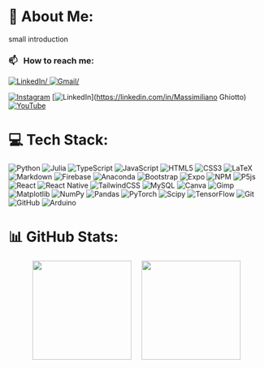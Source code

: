 # 💫 About Me:

small introduction

### 📫 &nbsp; How to reach me:

<a href="https://www.linkedin.com/in/Massimiliano-Ghiotto/"><img alt="LinkedIn" src="https://img.shields.io/badge/linkedin%20-%230077B5.svg?&style=flat&logo=linkedin&logoColor=white"/>/
<a href="mailto:massimiliano.ghiotto00@gmail.com"><img alt="Gmail" src="https://img.shields.io/badge/Gmail-D14836?style=flat&logo=gmail&logoColor=white" />/

[![Instagram](https://img.shields.io/badge/Instagram-%23E4405F.svg?logo=Instagram&logoColor=white)](https://instagram.com/mateMATTIci) [![LinkedIn](https://img.shields.io/badge/LinkedIn-%230077B5.svg?logo=linkedin&logoColor=white)](https://linkedin.com/in/Massimiliano Ghiotto) [![YouTube](https://img.shields.io/badge/YouTube-%23FF0000.svg?logo=YouTube&logoColor=white)](https://youtube.com/@UCriyKfaUh1k8QgyN8cCwx4A)

# 💻 Tech Stack:

![Python](https://img.shields.io/badge/-Python-05122A?style=flat&logo=python)
![Julia](https://img.shields.io/badge/-Julia-05122A?style=flat&logo=julia)
![TypeScript](https://img.shields.io/badge/-Typescript-05122A?style=flat&logo=typescript)
![JavaScript](https://img.shields.io/badge/-Javascript-05122A?style=flat&logo=javascript)
![HTML5](https://img.shields.io/badge/-Html5-05122A?style=flat&logo=html5)
![CSS3](https://img.shields.io/badge/-Css3-05122A?style=flat&logo=css3)
![LaTeX](https://img.shields.io/badge/-LaTeX-05122A?style=flat&logo=latex)
![Markdown](https://img.shields.io/badge/-Markdown-05122A?style=flat&logo=markdown)
![Firebase](https://img.shields.io/badge/-Firebase-05122A?style=flat&logo=firebase)
![Anaconda](https://img.shields.io/badge/-Anaconda-05122A?style=flat&logo=anaconda)
![Bootstrap](https://img.shields.io/badge/-Bootstrap-05122A?style=flat&logo=bootstrap)
![Expo](https://img.shields.io/badge/-Expo-05122A?style=flat&logo=expo)
![NPM](https://img.shields.io/badge/NPM-05122A?style=flat&logo=npm)
![P5js](https://img.shields.io/badge/-p5.js-05122A?style=flat&logo=p5.js)
![React](https://img.shields.io/badge/-React-05122A?style=flat&logo=react)
![React Native](https://img.shields.io/badge/-React_native-05122A?style=flat&logo=react)
![TailwindCSS](https://img.shields.io/badge/-Tailwindcss-05122A?style=flat&logo=tailwind-css)
![MySQL](https://img.shields.io/badge/-MySQL-05122A?style=flat&logo=mysql)
![Canva](https://img.shields.io/badge/-Canva-05122A?style=flat&logo=Canva)
![Gimp](https://img.shields.io/badge/-Gimp-05122A?style=flat&logo=gimp)
![Matplotlib](https://img.shields.io/badge/-Matplotlib-05122A?style=flat&logo=Matplotlib)
![NumPy](https://img.shields.io/badge/-Numpy-05122A?style=flat&logo=numpy)
![Pandas](https://img.shields.io/badge/-Pandas-05122A?style=flat&logo=pandas)
![PyTorch](https://img.shields.io/badge/-PyTorch-05122A?style=flat&logo=PyTorch)
![Scipy](https://img.shields.io/badge/-SciPy-05122A?style=flat&logo=scipy)
![TensorFlow](https://img.shields.io/badge/-TensorFlow-05122A?style=flat&logo=TensorFlow)
![Git](https://img.shields.io/badge/-Git-05122A?style=flat&logo=git)
![GitHub](https://img.shields.io/badge/-Github-05122A?style=flat&logo=github)
![Arduino](https://img.shields.io/badge/-Arduino-05122A?style=flat&logo=Arduino)

# 📊 GitHub Stats:

<div style="display: flex; justify-content: center; align-items: center; gap: 20px;">
  <img src="https://github-readme-stats.vercel.app/api/top-langs/?username=MaxGhi8&theme=dark&hide_border=true&include_all_commits=false&count_private=true&layout=compact" height="195px"/>
  <img src="https://github-readme-stats.vercel.app/api?username=MaxGhi8&theme=dark&hide_border=true&include_all_commits=false&count_private=true" height="195px"/>
</div>
<!-- ![](https://github-readme-streak-stats.herokuapp.com/?user=MaxGhi8&theme=dark&hide_border=false)<br/> -->
